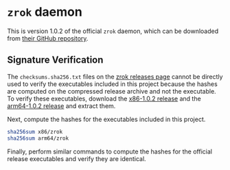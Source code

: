 # `zrok` daemon

This is version 1.0.2 of the official `zrok` daemon, which can be downloaded from [their GitHub repository](https://github.com/openziti/zrok/releases/tag/v1.0.2).

## Signature Verification

The `checksums.sha256.txt` files on the [zrok releases page](https://github.com/openziti/zrok/releases) cannot be directly used to verify the executables included in this project because the hashes are computed on the compressed release archive and not the executable. To verify these executables, download the [x86-1.0.2 release](https://github.com/openziti/zrok/releases/download/v1.0.2/zrok_1.0.2_darwin_amd64.tar.gz) and the [arm64-1.0.2 release](https://github.com/openziti/zrok/releases/download/v1.0.2/zrok_1.0.2_darwin_arm64.tar.gz) and extract them.

Next, compute the hashes for the executables included in this project.

```sh
sha256sum x86/zrok
sha256sum arm64/zrok
```

Finally, perform similar commands to compute the hashes for the official release executables and verify they are identical.
